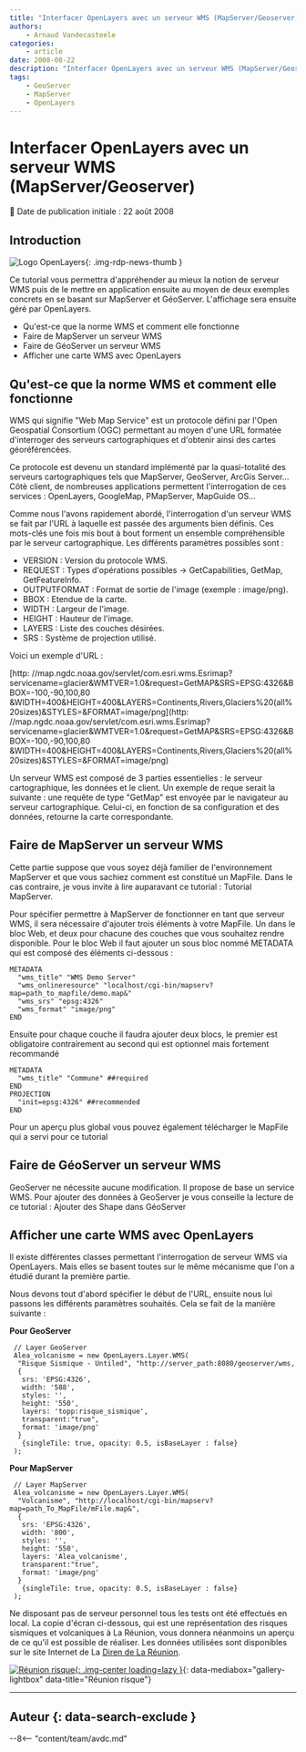 ```yaml
---
title: "Interfacer OpenLayers avec un serveur WMS (MapServer/Geoserver)"
authors:
    - Arnaud Vandecasteele
categories:
    - article
date: 2008-08-22
description: "Interfacer OpenLayers avec un serveur WMS (MapServer/Geoserver)"
tags:
    - GeoServer
    - MapServer
    - OpenLayers
---
```


# Interfacer OpenLayers avec un serveur WMS (MapServer/Geoserver)

:calendar: Date de publication initiale : 22 août 2008

## Introduction

![Logo OpenLayers](https://cdn.geotribu.fr/img/logos-icones/logiciels_librairies/openlayers.png){: .img-rdp-news-thumb }

Ce tutorial vous permettra d'appréhender au mieux la notion de serveur WMS puis de le mettre en application ensuite au moyen de deux exemples concrets en se basant sur MapServer et GéoServer. L'affichage sera ensuite géré par OpenLayers.

- Qu'est-ce que la norme WMS et comment elle fonctionne
- Faire de MapServer un serveur WMS
- Faire de GéoServer un serveur WMS
- Afficher une carte WMS avec OpenLayers

## Qu'est-ce que la norme WMS et comment elle fonctionne

WMS qui signifie "Web Map Service" est un protocole défini par l'Open Geospatial Consortium (OGC) permettant au moyen d'une URL formatée d'interroger des serveurs cartographiques et d'obtenir ainsi des cartes géoréférencées.

Ce protocole est devenu un standard implémenté par la quasi-totalité des serveurs cartographiques tels que MapServer, GeoServer, ArcGis Server... Côtè client, de nombreuses applications permettent l'interrogation de ces services : OpenLayers, GoogleMap, PMapServer, MapGuide OS...

Comme nous l'avons rapidement abordé, l'interrogation d'un serveur WMS se fait par l'URL à laquelle est passée des arguments bien définis. Ces mots-clés une fois mis bout à bout forment un ensemble compréhensible par le serveur cartographique. Les différents paramètres possibles sont :

* VERSION : Version du protocole WMS.
* REQUEST : Types d'opérations possibles -> GetCapabilities, GetMap, GetFeatureInfo.
* OUTPUTFORMAT : Format de sortie de l'image (exemple : image/png).
* BBOX : Etendue de la carte.
* WIDTH : Largeur de l'image.
* HEIGHT : Hauteur de l'image.
* LAYERS : Liste des couches désirées.
* SRS : Système de projection utilisé.

Voici un exemple d'URL :

[http: //map.ngdc.noaa.gov/servlet/com.esri.wms.Esrimap?servicename=glacier&WMTVER=1.0&request=GetMAP&SRS=EPSG:4326&BBOX=-100,-90,100,80
&WIDTH=400&HEIGHT=400&LAYERS=Continents,Rivers,Glaciers%20(all%20sizes)&STYLES=&FORMAT=image/png](http: //map.ngdc.noaa.gov/servlet/com.esri.wms.Esrimap?servicename=glacier&WMTVER=1.0&request=GetMAP&SRS=EPSG:4326&BBOX=-100,-90,100,80
&WIDTH=400&HEIGHT=400&LAYERS=Continents,Rivers,Glaciers%20(all%20sizes)&STYLES=&FORMAT=image/png)

Un serveur WMS est composé de 3 parties essentielles : le serveur cartographique, les données et le client. Un exemple de reque serait la suivante : une requête de type "GetMap" est envoyée par le navigateur au serveur cartographique. Celui-ci, en fonction de sa configuration et des données, retourne la carte correspondante.

## Faire de MapServer un serveur WMS

Cette partie suppose que vous soyez déjà familier de l'environnement MapServer et que vous sachiez comment est constitué un MapFile. Dans le cas contraire, je vous invite à lire auparavant ce tutorial : Tutorial MapServer.

Pour spécifier permettre à MapServer de fonctionner en tant que serveur WMS, il sera nécessaire d'ajouter trois éléments à votre MapFile. Un dans le bloc Web, et deux pour chacune des couches que vous souhaitez rendre disponible. Pour le bloc Web il faut ajouter un sous bloc nommé METADATA qui est composé des éléments ci-dessous :

```
METADATA
  "wms_title" "WMS Demo Server"
  "wms_onlineresource" "localhost/cgi-bin/mapserv?map=path_to_mapfile/demo.map&"
  "wms_srs" "epsg:4326"
  "wms_format" "image/png"
END
```

Ensuite pour chaque couche il faudra ajouter deux blocs, le premier est obligatoire contrairement au second qui est optionnel mais fortement recommandé

```
METADATA
  "wms_title" "Commune" ##required
END
PROJECTION
  "init=epsg:4326" ##recommended
END
```

Pour un aperçu plus global vous pouvez également télécharger le MapFile qui a servi pour ce tutorial

## Faire de GéoServer un serveur WMS

GeoServer ne nécessite aucune modification. Il propose de base un service WMS. Pour ajouter des données à GeoServer je vous conseille la lecture de ce tutorial : Ajouter des Shape dans GéoServer

## Afficher une carte WMS avec OpenLayers

Il existe différentes classes permettant l'interrogation de serveur WMS via OpenLayers. Mais elles se basent toutes sur le même mécanisme que l'on a étudié durant la première partie.

Nous devons tout d'abord spécifier le début de l'URL, ensuite nous lui passons les différents paramètres souhaités. Cela se fait de la manière suivante :

**Pour GeoServer**

```
 // Layer GeoServer
 Alea_volcanisme = new OpenLayers.Layer.WMS(
  "Risque Sismique - Untiled", "http://server_path:8080/geoserver/wms,
  {
   srs: 'EPSG:4326',
   width: '588',
   styles: '',
   height: '550',
   layers: 'topp:risque_sismique',
   transparent:"true",
   format: 'image/png'
  }
   {singleTile: true, opacity: 0.5, isBaseLayer : false}
 );
```

**Pour MapServer**

```
 // Layer MapServer
 Alea_volcanisme = new OpenLayers.Layer.WMS(
  "Volcanisme", "http://localhost/cgi-bin/mapserv?map=path_To_MapFile/mFile.map&",
  {
   srs: 'EPSG:4326',
   width: '800',
   styles: '',
   height: '550',
   layers: 'Alea_volcanisme',
   transparent:"true",
   format: 'image/png'
  }
   {singleTile: true, opacity: 0.5, isBaseLayer : false}
 );
```

Ne disposant pas de serveur personnel tous les tests ont été effectués en local. La copie d'écran ci-dessous, qui est une représentation des risques sismiques et volcaniques à La Réunion, vous donnera néanmoins un aperçu de ce qu'il est possible de réaliser. Les données utilisées sont disponibles sur le site Internet de La [Diren de La Réunion](http://www.reunion.ecologie.gouv.fr/).

[![Réunion risque](https://cdn.geotribu.fr/img/articles-blog-rdp/articles/2008/reunion_risque.jpg "Réunion risque"){: .img-center loading=lazy }](https://cdn.geotribu.fr/img/articles-blog-rdp/articles/2008/reunion_risque.jpg "Réunion risque"){: data-mediabox="gallery-lightbox" data-title="Réunion risque"}

----

## Auteur {: data-search-exclude }

--8<-- "content/team/avdc.md"
